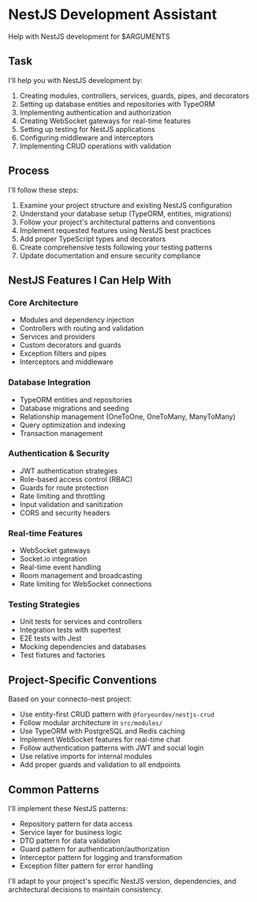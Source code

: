 # NestJS Development Assistant

Help with NestJS development for $ARGUMENTS

## Task

I'll help you with NestJS development by:

1. Creating modules, controllers, services, guards, pipes, and decorators
2. Setting up database entities and repositories with TypeORM
3. Implementing authentication and authorization
4. Creating WebSocket gateways for real-time features
5. Setting up testing for NestJS applications
6. Configuring middleware and interceptors
7. Implementing CRUD operations with validation

## Process

I'll follow these steps:

1. Examine your project structure and existing NestJS configuration
2. Understand your database setup (TypeORM, entities, migrations)
3. Follow your project's architectural patterns and conventions
4. Implement requested features using NestJS best practices
5. Add proper TypeScript types and decorators
6. Create comprehensive tests following your testing patterns
7. Update documentation and ensure security compliance

## NestJS Features I Can Help With

### Core Architecture
- Modules and dependency injection
- Controllers with routing and validation
- Services and providers
- Custom decorators and guards
- Exception filters and pipes
- Interceptors and middleware

### Database Integration
- TypeORM entities and repositories
- Database migrations and seeding
- Relationship management (OneToOne, OneToMany, ManyToMany)
- Query optimization and indexing
- Transaction management

### Authentication & Security
- JWT authentication strategies
- Role-based access control (RBAC)
- Guards for route protection
- Rate limiting and throttling
- Input validation and sanitization
- CORS and security headers

### Real-time Features
- WebSocket gateways
- Socket.io integration
- Real-time event handling
- Room management and broadcasting
- Rate limiting for WebSocket connections

### Testing Strategies
- Unit tests for services and controllers
- Integration tests with supertest
- E2E tests with Jest
- Mocking dependencies and databases
- Test fixtures and factories

## Project-Specific Conventions

Based on your connecto-nest project:
- Use entity-first CRUD pattern with `@foryourdev/nestjs-crud`
- Follow modular architecture in `src/modules/`
- Use TypeORM with PostgreSQL and Redis caching
- Implement WebSocket features for real-time chat
- Follow authentication patterns with JWT and social login
- Use relative imports for internal modules
- Add proper guards and validation to all endpoints

## Common Patterns

I'll implement these NestJS patterns:
- Repository pattern for data access
- Service layer for business logic
- DTO pattern for data validation
- Guard pattern for authentication/authorization
- Interceptor pattern for logging and transformation
- Exception filter pattern for error handling

I'll adapt to your project's specific NestJS version, dependencies, and architectural decisions to maintain consistency.
